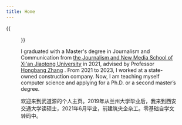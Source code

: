 ```yaml
---
title: Home
---
```


{{<figure src="https://s2.loli.net/2024/06/25/GVYKt1v3HwI4uel.jpg" title="Me and Professor Peterson at an India Restaurant(大雁塔的印度餐厅)" width="450">}}

I graduated with a Master's degree in Journalism and Communication from [the Journalism and New Media School of Xi'an Jiaotong University](https://xmtxy.xjtu.edu.cn/) in 2021, advised by Professor [Hongbang Zhang](https://xmtxy.xjtu.edu.cn/info/1223/8549.htm) . From 2021 to 2023, I worked at a state-owned construction company. Now, I am teaching myself computer science and applying for a Ph.D. or a second master’s degree.

欢迎来到武道源的个人主页。2019年从兰州大学毕业后，我来到西安交通大学读硕士，2021年6月毕业，前建筑央企杂工。零基础自学文转码中。